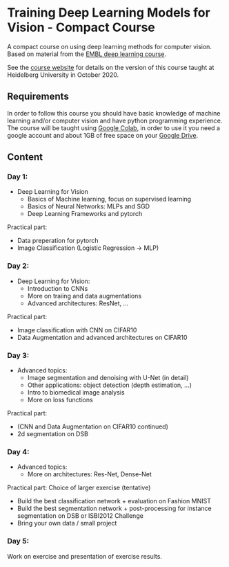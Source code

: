 # Training Deep Learning Models for Vision - Compact Course

A compact course on using deep learning methods for computer vision.
Based on material from the [EMBL deep learning course](https://github.com/kreshuklab/teaching-dl-course-2019).

See the [course website](https://hci.iwr.uni-heidelberg.de/ial/adl) for details on the version of this course taught at Heidelberg University in October 2020.

## Requirements

In order to follow this course you should have basic knowledge of machine learning and/or computer vision and have python programming experience.
The course will be taught using [Google Colab](https://colab.research.google.com/notebooks/intro.ipynb#), in order to use it you need a google account and about 1GB of free space on your [Google Drive](https://www.google.com/drive/). 


## Content

### Day 1:

- Deep Learning for Vision
    - Basics of Machine learning, focus on supervised learning
    - Basics of Neural Networks: MLPs and SGD
    - Deep Learning Frameworks and pytorch

Practical part:
- Data preperation for pytorch
- Image Classification (Logistic Regression -> MLP)


### Day 2:

- Deep Learning for Vision:
    - Introduction to CNNs
    - More on traiing and data augmentations
    - Advanced architectures: ResNet, ...

Practical part:
- Image classification with CNN on CIFAR10
- Data Augmentation and advanced architectures on CIFAR10


### Day 3:

- Advanced topics:
    - Image segmentation and denoising with U-Net (in detail)
    - Other applications: object detection (depth estimation, ...)
    - Intro to biomedical image analysis
    - More on loss functions

Practical part:
- (CNN and Data Augmentation on CIFAR10 continued)
- 2d segmentation on DSB


### Day 4:

- Advanced topics:
    - More on architectures: Res-Net, Dense-Net

Practical part: Choice of larger exercise (tentative)
- Build the best classification network + evaluation on Fashion MNIST
- Build the best segmentation network + post-processing for instance segmentation on DSB or ISBI2012 Challenge
- Bring your own data / small project

### Day 5:

Work on exercise and presentation of exercise results.

